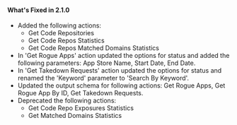 #### What's Fixed in 2.1.0
- Added the following actions:
  - Get Code Repositories
  - Get Code Repos Statistics
  - Get Code Repos Matched Domains Statistics
- In 'Get Rogue Apps' action updated the options for status and added the following   parameters: App Store Name, Start Date, End Date.
- In 'Get Takedown Requests' action updated the options for status and renamed the 'Keyword' parameter to 'Search By Keyword'.
- Updated the output schema for following actions: Get Rogue Apps, Get Rogue App By ID, Get  Takedown Requests.
- Deprecated the following actions:
  - Get Code Repo Exposures Statistics
  - Get Matched Domains Statistics
